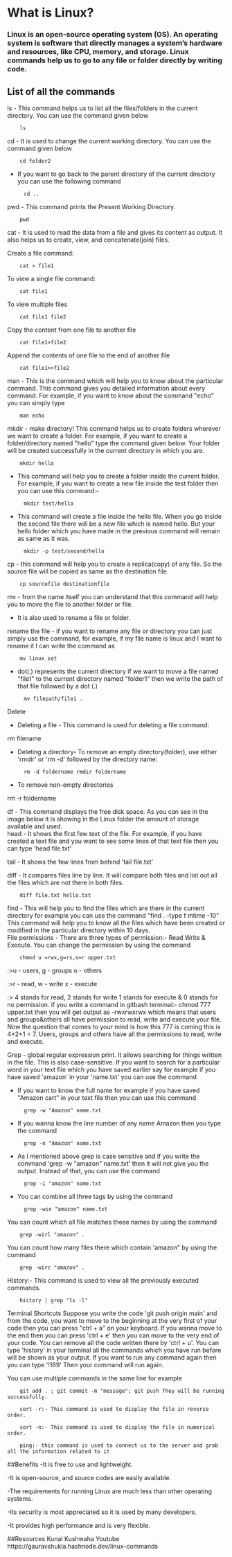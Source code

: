 # What is Linux?
### Linux is an open-source operating system (OS). An operating system is software that directly manages a system’s hardware and resources, like CPU, memory, and storage. Linux commands help us to go to any file or folder directly by writing code.

## List of all the commands

<summary>ls - This command helps us to list all the files/folders in the current directory. You can use the command given below

        ls

</summary>

<summary>cd - It is used to change the current working directory. You can use the command given below

        cd folder2

- If you want to go back to the parent directory of the current directory you can use the following command

        cd ..

</summary>

<summary>pwd - This command prints the Present Working Directory.


        pwd

</summary>        
<summary>cat - It is used to read the data from a file and gives its content as output. It also helps us to create, view, and concatenate(join) files.

Create a file command:


        cat > file1

To view a single file command:

        cat file1
To view multiple files

        cat file1 file2

Copy the content from one file to another file


        cat file1>file2
Append the contents of one file to the end of another file

        cat file1>>file2
</summary>

<summary>man - This is the command which will help you to know about the particular command. This command gives you detailed information about every command. For example, if you want to know about the command "echo" you can simply type


        man echo

</summary>

<summary>mkdir - make directory! This command helps us to create folders wherever we want to create a folder. For example, if you want to create a folder/directory named "hello" type the command given below. Your folder will be created successfully in the current directory in which you are.


        mkdir hello


- This command will help you to create a folder inside the current folder. For example, if you want to create a new file inside the test folder then you can use this command:-


        mkdir test/hello

- This command will create a file inside the hello file. When you go inside the second file there will be a new file which is named hello. But your hello folder which you have made in the previous command will remain as same as it was.


        mkdir -p test/second/hello
</summary>

<summary>cp - this command will help you to create a replica(copy) of any file. So the source file will be copied as same as the destination file.



        cp sourcefile destinationfile

</summary>

<summary>mv - from the name itself you can understand that this command will help you to move the file to another folder or file. 

- It is also used to rename a file or folder.

rename the file - if you want to rename any file or directory you can just simply use the command, for example, if my file name is linux and I want to rename it I can write the command as


        mv linux set
- dot(.) represents the current directory if we want to move a file named "file1" to the current directory named "folder1" then we write the path of that file followed by a dot (.)


        mv filepath/file1 .
</summary>
<summary>Delete

- Deleting a file - This command is used for deleting a file command:


rm filename

- Deleting a directory- To remove an empty directory(folder), use either 'rmdir' or 'rm -d' followed by the directory name:


        rm -d foldername rmdir foldername

- To remove non-empty directories


rm -r foldername

</summary>
<summary>df - This command displays the free disk space. As you can see in the image below it is showing in the Linux folder the amount of storage available and used.</summary>



<summary>head - It shows the first few text of the file. For example, if you have created a text file and you want to see some lines of that text file then you can type 'head file.txt'

tail - It shows the few lines from behind 'tail file.txt'

</summary>

<summary>diff - It compares files line by line. It will compare both files and list out all the files which are not there in both files.



        diff file.txt hello.txt
</summary>

<summary>find - This will help you to find the files which are there in the current directory for example you can use the command "find . -type f mtime -10" This command will help you to know all the files which have been created or modified in the particular directory within 10 days.</summary>


<summary>File permissions - There are three types of permission:- Read Write & Execute. You can change the permission by using the command


        chmod u =rwx,g=rx,o=r upper.txt

:>u - users, g - groups o - others

:>r - read, w - write x - execute

:> 4 stands for read, 2 stands for write 1 stands for execute & 0 stands for no permission. if you write a command in gitbash terminal:- chmod 777 upper.txt then you will get output as -rwxrwxrwx which means that users and groups&others all have permission to read, write and execute your file. Now the question that comes to your mind is how this 777 is coming this is 4+2+1 = 7. Users, groups and others have all the permissions to read, write and execute.
</summary>

</summary>Grep - global regular expression print. It allows searching for things written in the file. This is also case-sensitive. If you want to search for a particular word in your text file which you have saved earlier say for example if you have saved 'amazon' in your 'name.txt' you can use the command

- If you want to know the full name for example if you have saved "Amazon cart" in your text file then you can use this command


        grep -w "Amazon" name.txt

- If you wanna know the line number of any name Amazon then you type the command


        grep -n "Amazon" name.txt

- As I mentioned above grep is case sensitive and if you write the command 'grep -w "amazon" name.txt' then it will not give you the output. Instead of that, you can use the command


        grep -i "amazon" name.txt

- You can combine all three tags by using the command


        grep -win "amazon" name.txt
You can count which all file matches these names by using the command


        grep -wirl "amazon" .
You can count how many files there which contain 'amazon" by using the command


        grep -wirc "amazon" .
</summary>

<summary>History:- This command is used to view all the previously executed commands.


        history | grep "ls -l"
</summary>
<summary>Terminal Shortcuts
Suppose you write the code 'git push origin main' and from the code, you want to move to the beginning at the very first of your code then you can press "ctrl + a" on your keyboard. If you wanna move to the end then you can press 'ctrl + e' then you can move to the very end of your code. You can remove all the code written there by 'ctrl + u'. You can type 'history' in your terminal all the commands which you have run before will be shown as your output. If you want to run any command again then you can type '!189' Then your command will run again.

You can use multiple commands in the same line for example

        git add . ; git commit -m "message"; git push They will be running successfully.

        sort -r:- This command is used to display the file in reverse order.

        sort -n:- This command is used to display the file in numerical order.

        ping:- this command is used to connect us to the server and grab all the information related to it

</summary>
<summary>
##Benefits
-It is free to use and lightweight.

-It is open-source, and source codes are easily available.

-The requirements for running Linux are much less than other operating systems.

-Its security is most appreciated so it is used by many developers.

-It provides high performance and is very flexible.</summary>
<summary>
##Resources
Kunal Kushwaha Youtube https://gauravshukla.hashnode.dev/linux-commands
</summary>